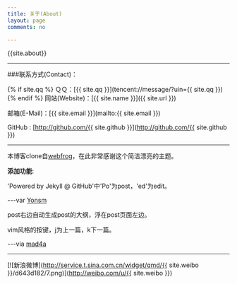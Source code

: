 ```yaml
---
title: 关于(About)
layout: page
comments: no

---
```


{{site.about}}

---

###联系方式(Contact)：

{% if site.qq %}
ＱＱ：[{{ site.qq }}](tencent://message/?uin={{ site.qq }})
{% endif %}
网站(Website)：[{{ site.name }}]({{ site.url }})

邮箱(E-Mail)：[{{ site.email }}](mailto:{{ site.email }})

GitHub : [http://github.com/{{ site.github }}](http://github.com/{{ site.github }})

----


本博客clone自[webfrog](https://github.com/webfrogs/webfrogs.github.com)，在此非常感谢这个简洁漂亮的主题。

**添加功能**:

'Powered by Jekyll @ GitHub'中'Po'为post，'ed'为edit。 

---var [Yonsm](http://yonsm.net/)

post右边自动生成post的大纲，浮在post页面左边。

vim风格的按键，j为上一篇，k下一篇。  

---via [mad4a](http://mad4a.me/)

----



[![新浪微博](http://service.t.sina.com.cn/widget/qmd/{{ site.weibo }}/d643d182/7.png)](http://weibo.com/u/{{ site.weibo }})
